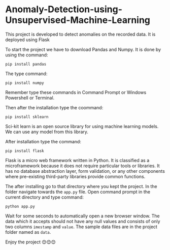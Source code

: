 # Anomaly-Detection-using-Unsupervised-Machine-Learning
This project is developed to detect anomalies on the recorded data. It is deployed using Flask

To start the project we have to download Pandas and Numpy. It is done by using the command:

`pip install pandas`

The type command:

 `pip install numpy`

Remember type these commands in Command Prompt or Windows Powershell or Terminal.

Then after the installation type the coommand:

`pip install sklearn`

Sci-kit learn is an open source library for using machine learning models. We can use any model from this library.

After installation type the command:

`pip install flask`

Flask is a micro web framework written in Python. It is classified as a microframework because it does not require particular tools or libraries. It has no database abstraction layer, form validation, or any other components where pre-existing third-party libraries provide common functions.

The after installing go to that directory where you kept the project. In the folder navigate towards the `app.py` file. Open command prompt in the current directory and type command:

`python app.py`

Wait for some seconds to automatically open a new browser window. The data which it accepts should not have any null values and consists of only two columns `imestamp` and `value`. The sample data files are in the project folder named as `data`.


Enjoy the project 😊😊😊
